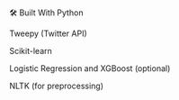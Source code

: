 
🛠 Built With
Python

Tweepy (Twitter API)

Scikit-learn

Logistic Regression and XGBoost (optional)

NLTK (for preprocessing)
